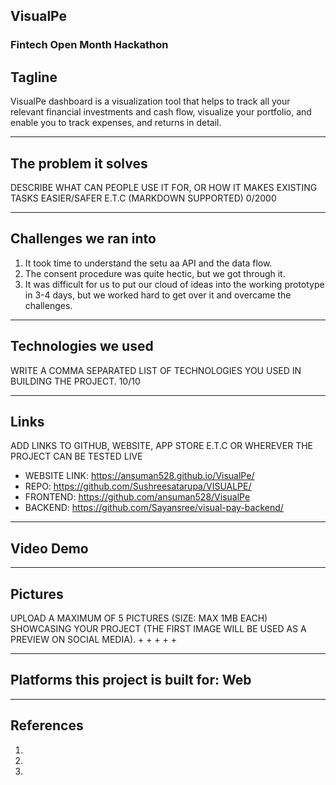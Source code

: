 

## VisualPe

### Fintech Open Month Hackathon

## Tagline
VisualPe dashboard is a visualization tool that helps to track all your relevant financial investments and cash flow, visualize your portfolio, and enable you to track expenses, and returns in detail.

---

## The problem it solves
DESCRIBE WHAT CAN PEOPLE USE IT FOR, OR HOW IT MAKES EXISTING TASKS EASIER/SAFER E.T.C (MARKDOWN SUPPORTED)
0/2000

---

## Challenges we ran into
1) It took time to understand the setu aa API and the data flow.
2) The consent procedure was quite hectic, but we got through it.
3) It was difficult for us to put our cloud of ideas into the working prototype in 3-4 days, but we worked hard to get over it and overcame the challenges.

---

## Technologies we used
WRITE A COMMA SEPARATED LIST OF TECHNOLOGIES YOU USED IN BUILDING THE PROJECT.
10/10

---

## Links
ADD LINKS TO GITHUB, WEBSITE, APP STORE E.T.C OR WHEREVER THE PROJECT CAN BE TESTED LIVE
- WEBSITE LINK: https://ansuman528.github.io/VisualPe/
- REPO: https://github.com/Sushreesatarupa/VISUALPE/
- FRONTEND: https://github.com/ansuman528/VisualPe
- BACKEND: https://github.com/Sayansree/visual-pay-backend/

---

## Video Demo


---

## Pictures
UPLOAD A MAXIMUM OF 5 PICTURES (SIZE: MAX 1MB EACH) SHOWCASING YOUR PROJECT (THE FIRST IMAGE WILL BE USED AS A PREVIEW ON SOCIAL MEDIA).
+
+
+
+
+

---


## Platforms this project is built for: Web

---

## References

1.
2.
3.
